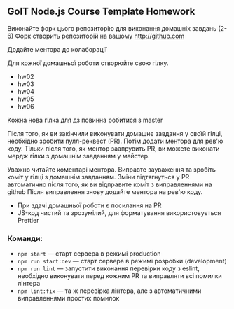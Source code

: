 ## GoIT Node.js Course Template Homework

Виконайте форк цього репозиторію для виконання домашніх завдань (2-6)
Форк створить репозиторій на вашому http://github.com

Додайте ментора до колаборації

Для кожної домашньої роботи створюйте свою гілку.

- hw02
- hw03
- hw04
- hw05
- hw06

Кожна нова гілка для дз повинна робитися з master

Після того, як ви закінчили виконувати домашнє завдання у своїй гілці, необхідно зробити пулл-реквест (PR). Потім додати ментора для рев'ю коду. Тільки після того, як ментор заапрувить PR, ви можете виконати мердж гілки з домашнім завданням у майстер.

Уважно читайте коментарі ментора. Виправте зауваження та зробіть коміт у гілці з домашнім завданням. Зміни підтягнуться у PR автоматично після того, як ви відправите коміт з виправленнями на github
Після виправлення знову додайте ментора на рев'ю коду.

- При здачі домашньої роботи є посилання на PR
- JS-код чистий та зрозумілий, для форматування використовується Prettier

### Команди:

- `npm start` &mdash; старт сервера в режимі production
- `npm run start:dev` &mdash; старт сервера в режимі розробки (development)
- `npm run lint` &mdash; запустити виконання перевірки коду з eslint, необхідно виконувати перед кожним PR та виправляти всі помилки лінтера
- `npm lint:fix` &mdash; та ж перевірка лінтера, але з автоматичними виправленнями простих помилок
